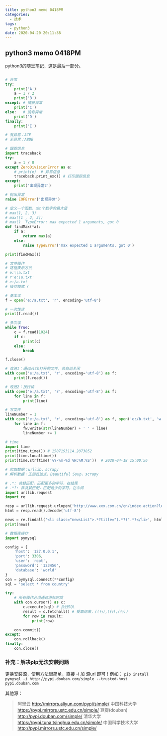 ```yaml
---
title: python3 memo 0418PM
categories:
  - 技术
tags:
  - python3
date: 2020-04-20 20:11:38
---
```


## python3 memo 0418PM

python3的随堂笔记，这是最后一部分。

``` python

# 异常
try:
    print('A')
    a = 1 / 2
    print('B')
except: # 捕获异常
    print('C')
else:   # 没有异常
    print('D')
finally:
    print('E')

# 有异常：ACE
# 无异常：ABDE

# 跟踪信息
import traceback
try:
    a = 1 / 0
except ZeroDivisionError as e:
    # print(e)  # 异常信息
    traceback.print_exc() # 打印跟踪信息
except:
    print('出现异常2')

# 抛出异常
raise EOFError('出现异常')

# 定义一个函数，求n个数字的最大值
# max(1, 2, 3)
# max([1 , 2, 3])
# max()  TypeError: max expected 1 arguments, got 0
def findMax(*a):
    if a:
        return max(a)
    else:
        raise TypeError('max expected 1 arguments, got 0')

print(findMax())

# 文件操作
# 路径表示方法
# e:\\a.txt
# r'e:\a.txt'
# e:/a.txt
# 操作模式 r

# 基本读
f = open('e:/a.txt', 'r', encoding='utf-8')

# 一次性读
print(f.read())

# 多次读
while True:
    c = f.read(1024)
    if c:
        print(c)
    else:
        break

f.close()

# 改进1：通过with打开的文件，会自动关闭
with open('e:/a.txt', 'r', encoding='utf-8') as f:
    print(f.read())

# 改进2：按行读
with open('e:/a.txt', 'r', encoding='utf-8') as f:
    for line in f:
        print(line)

# 写文件
lineNumber = 1
with open('e:/a.txt', 'r', encoding='utf-8') as f, open('e:/b.txt', 'w', encoding='utf-8') as fw:
    for line in f:
        fw.write(str(lineNumber) + ' ' + line)
        lineNumber += 1

# time
import time
print(time.time()) # 1587193114.2873852
print(time.localtime())
print(time.strftime('%Y-%m-%d %H:%M:%S'))  # 2020-04-18 15:00:56

# 爬取数据：urllib，scrapy
# 解析数据：正则表达式，Beautiful Soup，scrapy

# .*: 贪婪匹配，匹配更多的字符，在结尾
# .*?: 非贪婪匹配，匹配最少的字符，在中间
import urllib.request
import re

resp = urllib.request.urlopen('http://www.xxx.com.cn/cn/index.action?locale=zh_CN')
html = resp.read().decode('utf-8')

news = re.findall('<li class="newsList">.*?title="(.*?)".*?</li>', html, re.S)
print(news)

# 数据库操作
import pymysql

config = {
    'host': '127.0.0.1',
    'port': 3306,
    'user': 'root',
    'password': '123456',
    'database': 'world'
}
con = pymysql.connect(**config)
sql = 'select * from country'

try:
    # 所有操作必须通过游标完成
    with con.cursor() as c:
        c.execute(sql) # 执行SQL
        result = c.fetchall() # 提取结果，((行),(行),(行))
        for row in result:
            print(row)

    con.commit()
except:
    con.rollback()
finally:
    con.close()

```

### 补充：解决pip无法安装问题

更换安装源，使用方法很简单，直接 -i 加 源url 即可！例如：
`pip install pymysql -i http://pypi.douban.com/simple --trusted-host pypi.douban.com`

其他源：

>阿里云 http://mirrors.aliyun.com/pypi/simple/
>中国科技大学 https://pypi.mirrors.ustc.edu.cn/simple/ 
>豆瓣(douban) http://pypi.douban.com/simple/ 
>清华大学 https://pypi.tuna.tsinghua.edu.cn/simple/
>中国科学技术大学 http://pypi.mirrors.ustc.edu.cn/simple/

